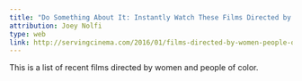 ```yaml
---
title: "Do Something About It: Instantly Watch These Films Directed by Women and People of Color"
attribution: Joey Nolfi
type: web
link: http://servingcinema.com/2016/01/films-directed-by-women-people-of-color/
---
```


This is a list of recent films directed by women and people of color.

